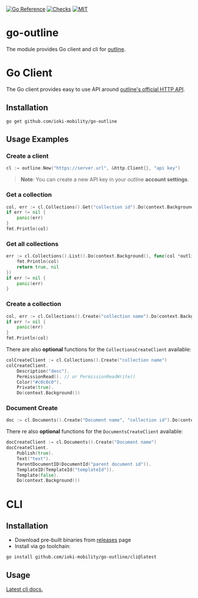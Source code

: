 [![Go Reference](https://pkg.go.dev/badge/github.com/ioki-mobility/go-outline.svg)](https://pkg.go.dev/github.com/ioki-mobility/go-outline)
[![Checks](https://github.com/ioki-mobility/go-outline/actions/workflows/checks.yml/badge.svg)](https://github.com/ioki-mobility/go-outline/actions/workflows/checks.yml)
[![MIT](https://img.shields.io/badge/license-MIT-blue.svg)](https://github.com/ioki-mobility/go-outline/blob/main/LICENSE)

# go-outline
The module provides Go client and cli for [outline](https://www.getoutline.com/).

# Go Client
The Go client provides easy to use API around [outline's official HTTP API](https://www.getoutline.com/developers).

## Installation
```shell
go get github.com/ioki-mobility/go-outline
```
## Usage Examples
### Create a client
```go
cl := outline.New("https://server.url", &http.Client{}, "api key")
```

> **Note**: You can create a new API key in your outline **account settings**.

### Get a collection
```go
col, err := cl.Collections().Get("collection id").Do(context.Background())
if err != nil {
	panic(err)
}
fmt.Println(col)
```

### Get all collections
```go
err := cl.Collections().List().Do(context.Background(), func(col *outline.Collection, err error) (bool, error) {
	fmt.Println(col)
	return true, nil
})
if err != nil {
	panic(err)
}
```

### Create a collection
```go
col, err := cl.Collections().Create("collection name").Do(context.Background()) 
if err != nil {
	panic(err)
}
fmt.Println(col)
```

There are also **optional** functions for the `CollectionsCreateClient` available:
```go
colCreateClient := cl.Collections().Create("collection name")
colCreateClient.
	Description("desc"). 
	PermissionRead(). // or PermissionReadWrite()
	Color("#c0c0c0").
	Private(true).
	Do(context.Background())
```

### Document Create
```go
doc := cl.Documents().Create("Document name", "collection id").Do(context.Background())
```

There re also **optional** functions for the `DocumentsCreateClient` available:
```go
docCreateClient := cl.Documents().Create("Document name")
docCreateClient.
	Publish(true). 
	Text("text").
	ParentDocumentID(DocumentId("parent document id")).
	TemplateID(TemplateId("templateId")).
	Template(false).
	Do(context.Background())
```


# CLI
## Installation
- Download pre-built binaries from [releases](https://github.com/ioki-mobility/go-outline/releases) page
- Install via go toolchain:
```shell
go install github.com/ioki-mobility/go-outline/cli@latest
```

## Usage
[Latest cli docs.](./cli/docs/outcli.md)
